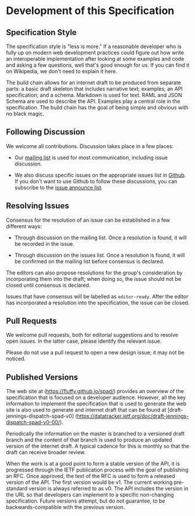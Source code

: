 
# Development of this Specification

## Specification Style

The specification style is "less is more." If a reasonable developer
who is fully up on modern web development practices could figure out
how write an interoperable implementation after looking at some
examples and code and asking a few questions, well that's good enough
for us. If you can find it on Wikipedia, we don't need to explain it
here.

The build chain allows for an internet draft to be produced from separate parts: a basic draft skeleton that includes narrative text; examples; an API specification; and a schema. Markdown is used for text. RAML and JSON Schema are used to describe
the API. Examples play a central role in the specification. The build
chain has the goal of being simple and obvious with no black magic.

## Following Discussion

We welcome all contributions. Discussion takes place in a few places:

* Our [mailing list](https://www.ietf.org/mailman/listinfo/spad) is used for most communication, including issue discussion.

* We also discuss specific issues on the appropriate issues list in [Github](https://github.com/fluffy/spad/issues). If you don't want to use Github to follow these discussions, you can subscribe to the [issue announce list](https://www.ietf.org/mailman/listinfo/spad-issues).

## Resolving Issues

Consensus for the resolution of an issue can be established in a few different ways:

* Through discussion on the mailing list. Once a resolution is found, it will be recorded in the issue.

* Through discussion on the issues list. Once a resolution is found, it will be confirmed on the mailing list before consensus is declared.

The editors can also propose resolutions for the group's consideration by incorporating them into the draft; when doing so, the issue should not be closed until consensus is declared.

Issues that have consensus will be labelled as `editor-ready`. After the editor has incorporated a resolution into the specification, the issue can be closed.

## Pull Requests

We welcome pull requests, both for editorial suggestions and to resolve open issues. In the latter case, please identify the relevant issue.

Please do not use a pull request to open a new design issue; it may not be noticed.

<!--
Discussion happens in the
https://spadwg.slack.com/messages/general/ room in slack and on GitHub
issue threads at (https://github.com/fluffy/spad/issues). Changes are
done via git pull requests. For PsR merged into the master branch, we
strive for rough consensus and we measure that by the reviews placed
on the PR.-->

## Published Versions

The web site at (https://fluffy.github.io/spad/) provides an overview of the specification that is focused on a developer audience. However, all
the key information to implement the specification that is used to
generate the web site is also used to generate and internet draft that
can be found at [draft-jennings-dispatch-spad-v0]
(https://datatracker.ietf.org/doc/draft-jennings-dispatch-spad-v0-00/).

Periodically the information on the master is branched to a versioned draft branch and the content of that branch is used to produce an updated version of the internet draft. A typical cadence for this is monthly
so that the draft can receive broader review.

When the work is at a good
point to form a stable version of the API, it is progressed through the IETF publication process with the goal of publishing an RFC. Once approved, the
text of the RFC is used to form a released version of the API. The first version would be v1. The current working pre-standard
version is always referred to as v0.  The API includes the version in
the URL so that developers can implement to a specific non-changing
specification. Future versions attempt, but do not guarantee, to be
backwards-compatible with the previous version.
